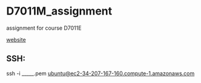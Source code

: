 # D7011M_assignment
assignment for course D7011E

[website](http://ec2-34-207-167-160.compute-1.amazonaws.com)

## SSH:
ssh -i _____.pem ubuntu@ec2-34-207-167-160.compute-1.amazonaws.com
